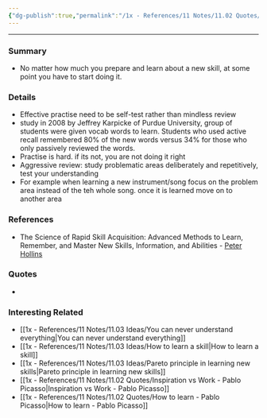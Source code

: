 ```yaml
---
{"dg-publish":true,"permalink":"/1x - References/11 Notes/11.02 Quotes/Secret to learning a skill is to practise deliberately/","title":"Secret to learning a skill is to practise deliberately","noteIcon":""}
---
```


---

### Summary
- No matter how much you prepare and learn about a new skill, at some point you have to start doing it.

### Details
- Effective practise need to be self-test rather than mindless review
- study in 2008 by Jeffrey Karpicke of Purdue University, group of students were given vocab words to learn. Students who used active recall remembered 80% of the new words versus 34% for those who only passively reviewed the words.
- Practise is hard. if its not, you are not doing it right
- Aggressive review: study problematic areas deliberately and repetitively, test your understanding
- For example when learning a new instrument/song focus on the problem area instead of the teh whole song. once it is learned move on to another area

### References
- The Science of Rapid Skill Acquisition: Advanced Methods to Learn, Remember, and Master New Skills, Information, and Abilities - [Peter Hollins](https://www.goodreads.com/author/show/16593818.Peter_Hollins)

### Quotes
-

### Interesting Related
- [[1x - References/11 Notes/11.03 Ideas/You can never understand everything\|You can never understand everything]]
- [[1x - References/11 Notes/11.03 Ideas/How to learn a skill\|How to learn a skill]]
- [[1x - References/11 Notes/11.03 Ideas/Pareto principle in learning new skills\|Pareto principle in learning new skills]]
- [[1x - References/11 Notes/11.02 Quotes/Inspiration vs Work - Pablo Picasso\|Inspiration vs Work - Pablo Picasso]]
- [[1x - References/11 Notes/11.02 Quotes/How to learn - Pablo Picasso\|How to learn - Pablo Picasso]]